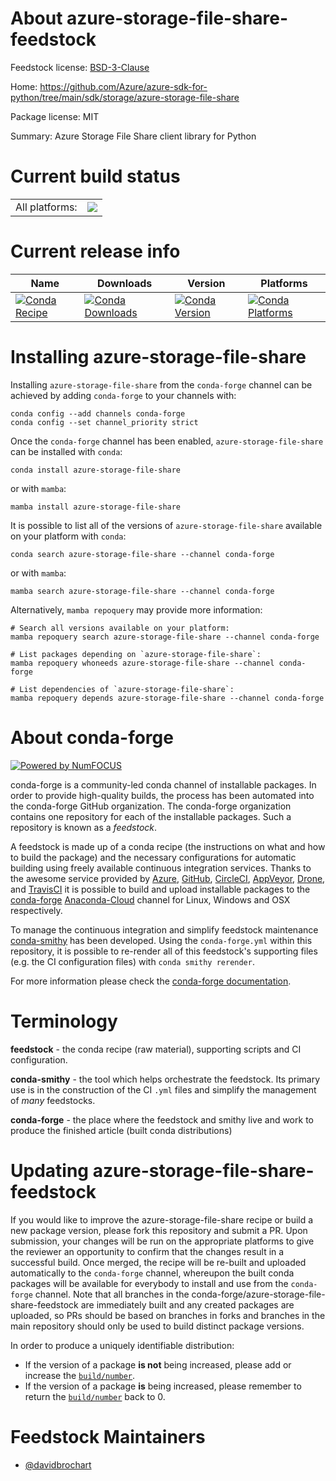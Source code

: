 About azure-storage-file-share-feedstock
========================================

Feedstock license: [BSD-3-Clause](https://github.com/conda-forge/azure-storage-file-share-feedstock/blob/main/LICENSE.txt)

Home: https://github.com/Azure/azure-sdk-for-python/tree/main/sdk/storage/azure-storage-file-share

Package license: MIT

Summary: Azure Storage File Share client library for Python

Current build status
====================


<table><tr><td>All platforms:</td>
    <td>
      <a href="https://dev.azure.com/conda-forge/feedstock-builds/_build/latest?definitionId=17846&branchName=main">
        <img src="https://dev.azure.com/conda-forge/feedstock-builds/_apis/build/status/azure-storage-file-share-feedstock?branchName=main">
      </a>
    </td>
  </tr>
</table>

Current release info
====================

| Name | Downloads | Version | Platforms |
| --- | --- | --- | --- |
| [![Conda Recipe](https://img.shields.io/badge/recipe-azure--storage--file--share-green.svg)](https://anaconda.org/conda-forge/azure-storage-file-share) | [![Conda Downloads](https://img.shields.io/conda/dn/conda-forge/azure-storage-file-share.svg)](https://anaconda.org/conda-forge/azure-storage-file-share) | [![Conda Version](https://img.shields.io/conda/vn/conda-forge/azure-storage-file-share.svg)](https://anaconda.org/conda-forge/azure-storage-file-share) | [![Conda Platforms](https://img.shields.io/conda/pn/conda-forge/azure-storage-file-share.svg)](https://anaconda.org/conda-forge/azure-storage-file-share) |

Installing azure-storage-file-share
===================================

Installing `azure-storage-file-share` from the `conda-forge` channel can be achieved by adding `conda-forge` to your channels with:

```
conda config --add channels conda-forge
conda config --set channel_priority strict
```

Once the `conda-forge` channel has been enabled, `azure-storage-file-share` can be installed with `conda`:

```
conda install azure-storage-file-share
```

or with `mamba`:

```
mamba install azure-storage-file-share
```

It is possible to list all of the versions of `azure-storage-file-share` available on your platform with `conda`:

```
conda search azure-storage-file-share --channel conda-forge
```

or with `mamba`:

```
mamba search azure-storage-file-share --channel conda-forge
```

Alternatively, `mamba repoquery` may provide more information:

```
# Search all versions available on your platform:
mamba repoquery search azure-storage-file-share --channel conda-forge

# List packages depending on `azure-storage-file-share`:
mamba repoquery whoneeds azure-storage-file-share --channel conda-forge

# List dependencies of `azure-storage-file-share`:
mamba repoquery depends azure-storage-file-share --channel conda-forge
```


About conda-forge
=================

[![Powered by
NumFOCUS](https://img.shields.io/badge/powered%20by-NumFOCUS-orange.svg?style=flat&colorA=E1523D&colorB=007D8A)](https://numfocus.org)

conda-forge is a community-led conda channel of installable packages.
In order to provide high-quality builds, the process has been automated into the
conda-forge GitHub organization. The conda-forge organization contains one repository
for each of the installable packages. Such a repository is known as a *feedstock*.

A feedstock is made up of a conda recipe (the instructions on what and how to build
the package) and the necessary configurations for automatic building using freely
available continuous integration services. Thanks to the awesome service provided by
[Azure](https://azure.microsoft.com/en-us/services/devops/), [GitHub](https://github.com/),
[CircleCI](https://circleci.com/), [AppVeyor](https://www.appveyor.com/),
[Drone](https://cloud.drone.io/welcome), and [TravisCI](https://travis-ci.com/)
it is possible to build and upload installable packages to the
[conda-forge](https://anaconda.org/conda-forge) [Anaconda-Cloud](https://anaconda.org/)
channel for Linux, Windows and OSX respectively.

To manage the continuous integration and simplify feedstock maintenance
[conda-smithy](https://github.com/conda-forge/conda-smithy) has been developed.
Using the ``conda-forge.yml`` within this repository, it is possible to re-render all of
this feedstock's supporting files (e.g. the CI configuration files) with ``conda smithy rerender``.

For more information please check the [conda-forge documentation](https://conda-forge.org/docs/).

Terminology
===========

**feedstock** - the conda recipe (raw material), supporting scripts and CI configuration.

**conda-smithy** - the tool which helps orchestrate the feedstock.
                   Its primary use is in the construction of the CI ``.yml`` files
                   and simplify the management of *many* feedstocks.

**conda-forge** - the place where the feedstock and smithy live and work to
                  produce the finished article (built conda distributions)


Updating azure-storage-file-share-feedstock
===========================================

If you would like to improve the azure-storage-file-share recipe or build a new
package version, please fork this repository and submit a PR. Upon submission,
your changes will be run on the appropriate platforms to give the reviewer an
opportunity to confirm that the changes result in a successful build. Once
merged, the recipe will be re-built and uploaded automatically to the
`conda-forge` channel, whereupon the built conda packages will be available for
everybody to install and use from the `conda-forge` channel.
Note that all branches in the conda-forge/azure-storage-file-share-feedstock are
immediately built and any created packages are uploaded, so PRs should be based
on branches in forks and branches in the main repository should only be used to
build distinct package versions.

In order to produce a uniquely identifiable distribution:
 * If the version of a package **is not** being increased, please add or increase
   the [``build/number``](https://docs.conda.io/projects/conda-build/en/latest/resources/define-metadata.html#build-number-and-string).
 * If the version of a package **is** being increased, please remember to return
   the [``build/number``](https://docs.conda.io/projects/conda-build/en/latest/resources/define-metadata.html#build-number-and-string)
   back to 0.

Feedstock Maintainers
=====================

* [@davidbrochart](https://github.com/davidbrochart/)

